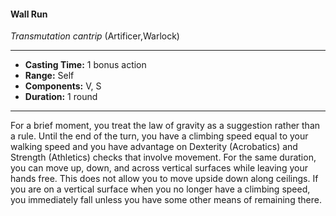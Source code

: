 #### Wall Run
*Transmutation cantrip* (Artificer,Warlock)
___
- **Casting Time:** 1 bonus action
- **Range:** Self
- **Components:** V, S
- **Duration:** 1 round
---
For a brief moment, you treat the law of gravity as a
suggestion rather than a rule. Until the end of the
turn, you have a climbing speed equal to your
walking speed and you have advantage on Dexterity
(Acrobatics) and Strength (Athletics) checks that
involve movement. For the same duration, you can
move up, down, and across vertical surfaces while
leaving your hands free. This does not allow you to
move upside down along ceilings. If you are on a
vertical surface when you no longer have a climbing
speed, you immediately fall unless you have some
other means of remaining there.
